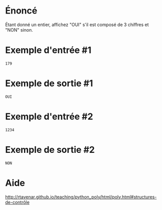 # Énoncé

Étant donné un entier, affichez "OUI" s'il est composé de 3 chiffres et "NON" sinon.

# Exemple d'entrée #1

```
179
```

# Exemple de sortie #1

```
OUI
```

# Exemple d'entrée #2

```
1234
```

# Exemple de sortie #2

```
NON
```

# Aide

http://rtavenar.github.io/teaching/python_poly/html/poly.html#structures-de-contrôle